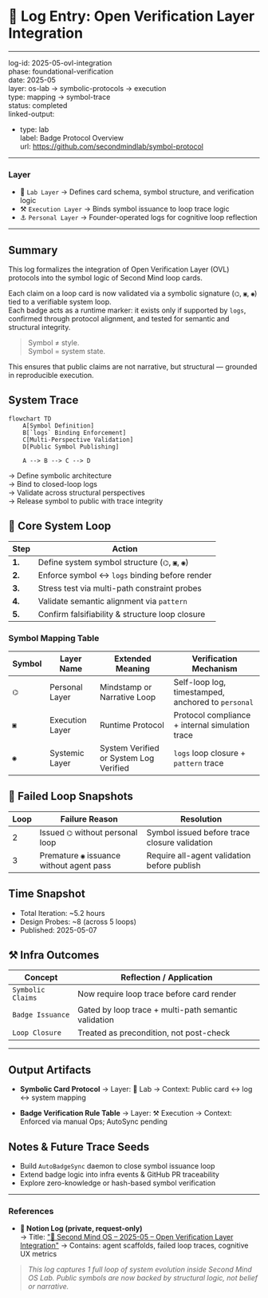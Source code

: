 # 📃 Log Entry: Open Verification Layer Integration

---
log-id: 2025-05-ovl-integration  
phase: foundational-verification  
date: 2025-05  
layer: os-lab → symbolic-protocols → execution  
type: mapping → symbol-trace  
status: completed  
linked-output:  
  - type: lab  
    label: Badge Protocol Overview  
    url: https://github.com/secondmindlab/symbol-protocol  
---

### Layer

- 🧱 `Lab Layer` → Defines card schema, symbol structure, and verification logic
- ⚒️ `Execution Layer` → Binds symbol issuance to loop trace logic
- ⚓ `Personal Layer` → Founder-operated logs for cognitive loop reflection

---

## Summary

This log formalizes the integration of Open Verification Layer (OVL) protocols into the symbol logic of Second Mind loop cards.

Each claim on a loop card is now validated via a symbolic signature (`⌬`, `▣`, `◉`) tied to a verifiable system loop.  
Each badge acts as a runtime marker: it exists only if supported by `logs`, confirmed through protocol alignment, and tested for semantic and structural integrity.

> Symbol ≠ style.  
> Symbol = system state.

This ensures that public claims are not narrative, but structural — grounded in reproducible execution.

## System Trace

```mermaid
flowchart TD
    A[Symbol Definition]
    B[`logs` Binding Enforcement]
    C[Multi-Perspective Validation]
    D[Public Symbol Publishing]

    A --> B --> C --> D
```

→ Define symbolic architecture  
→ Bind to closed-loop logs  
→ Validate across structural perspectives  
→ Release symbol to public with trace integrity

## 🔁 Core System Loop

| Step   | Action                                          |
| ------ | ----------------------------------------------- |
| **1.** | Define system symbol structure (`⌬`, `▣`, `◉`)  |
| **2.** | Enforce symbol ↔ `logs` binding before render   |
| **3.** | Stress test via multi-path constraint probes    |
| **4.** | Validate semantic alignment via `pattern`       |
| **5.** | Confirm falsifiability & structure loop closure |

### Symbol Mapping Table

| Symbol | Layer Name      | Extended Meaning                       | Verification Mechanism                             |
| ------ | --------------- | -------------------------------------- | -------------------------------------------------- |
| `⌬`    | Personal Layer  | Mindstamp or Narrative Loop            | Self-loop log, timestamped, anchored to `personal` |
| `▣`    | Execution Layer | Runtime Protocol                       | Protocol compliance + internal simulation trace    |
| `◉`    | Systemic Layer  | System Verified or System Log Verified | `logs` loop closure + `pattern` trace              |

## 🚫 Failed Loop Snapshots

| Loop | Failure Reason                            | Resolution                                    |
| ---- | ----------------------------------------- | --------------------------------------------- |
| 2    | Issued `⌬` without personal loop          | Symbol issued before trace closure validation |
| 3    | Premature `◉` issuance without agent pass | Require all-agent validation before publish   |

## Time Snapshot

- Total Iteration: \~5.2 hours
- Design Probes: \~8 (across 5 loops)
- Published: 2025-05-07

## ⚒️ Infra Outcomes

| Concept           | Reflection / Application                             |
| ----------------- | ---------------------------------------------------- |
| `Symbolic Claims` | Now require loop trace before card render            |
| `Badge Issuance`  | Gated by loop trace + multi-path semantic validation |
| `Loop Closure`    | Treated as precondition, not post-check              |

---

## Output Artifacts

- **Symbolic Card Protocol**
  → Layer: 🧱 Lab
  → Context: Public card ↔ log ↔ system mapping

- **Badge Verification Rule Table**
  → Layer: ⚒️ Execution
  → Context: Enforced via manual Ops; AutoSync pending

## Notes & Future Trace Seeds

- Build `AutoBadgeSync` daemon to close symbol issuance loop
- Extend badge logic into infra events & GitHub PR traceability
- Explore zero-knowledge or hash-based symbol verification

---

### References

- **📃 Notion Log (private, request-only)**  
  → Title: ["📃 Second Mind OS – 2025-05 – Open Verification Layer Integration"](https://secondmindlab.notion.site/Logs-2025-05-OvlIntegration-1ecaf5f3c08f8064a75bf489990f69cf)
  → Contains: agent scaffolds, failed loop traces, cognitive UX metrics

> _This log captures 1 full loop of system evolution inside Second Mind OS Lab.
> Public symbols are now backed by structural logic, not belief or narrative._
